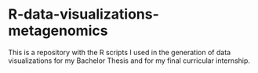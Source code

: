 # R-data-visualizations-metagenomics
This is a repository with the R scripts I used in the generation of data visualizations for my Bachelor Thesis and for my final curricular internship.
